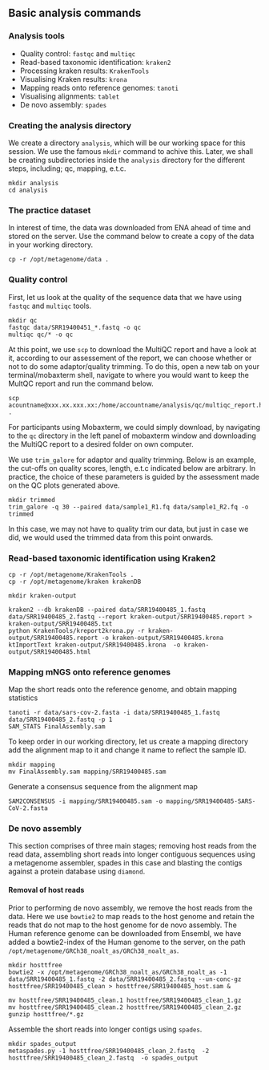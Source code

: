 ## Basic analysis commands

### Analysis tools

+ Quality control: `fastqc` and `multiqc`
+ Read-based taxonomic identification: `kraken2` 
+ Processing kraken results: `KrakenTools`
+ Visualising Kraken results: `krona`
+ Mapping reads onto reference genomes: `tanoti`
+ Visualising alignments: `tablet`
+ De novo assembly: `spades`

### Creating the analysis directory

We create a directory `analysis`, which will be our working space for this session. We use the famous `mkdir` command to achive this. Later, we shall be creating subdirectories inside the `analysis` directory for the different steps, including; qc, mapping, e.t.c.

```
mkdir analysis
cd analysis
```

### The practice dataset

In interest of time, the data was downloaded from ENA ahead of time and stored on the server. Use the command below to create a copy of the data in your working directory.

```
cp -r /opt/metagenome/data .
```

### Quality control

First, let us look at the quality of the sequence data that we have using `fastqc` and `multiqc` tools.

```
mkdir qc
fastqc data/SRR19400451_*.fastq -o qc
multiqc qc/* -o qc 
```

At this point, we use `scp` to download the MultiQC report and have a look at it, according to our assessement of the report, we can choose whether or not to do some adaptor/quality trimming. To do this, open a new tab on your terminal/mobaxterm shell, navigate to where you would want to keep the MultQC report and run the command below.

```
scp acountname@xxx.xx.xxx.xx:/home/accountname/analysis/qc/multiqc_report.html .
```

For participants using Mobaxterm, we could simply download, by navigating to the `qc` directory in the left panel of mobaxterm window and downloading the MultiQC report to a desired folder on own computer. 

We use `trim_galore` for adaptor and quality trimming. Below is an example, the cut-offs on quality scores, length, e.t.c indicated below are arbitrary. In practice, the choice of these parameters is guided by the assessment made on the QC plots generated above.

```
mkdir trimmed
trim_galore -q 30 --paired data/sample1_R1.fq data/sample1_R2.fq -o trimmed
```

In this case, we may not have to quality trim our data, but just in case we did, we would used the trimmed data from this point onwards.

### Read-based taxonomic identification using Kraken2

```
cp -r /opt/metagenome/KrakenTools .
cp -r /opt/metagenome/kraken krakenDB

mkdir kraken-output

kraken2 --db krakenDB --paired data/SRR19400485_1.fastq data/SRR19400485_2.fastq --report kraken-output/SRR19400485.report > kraken-output/SRR19400485.txt
python KrakenTools/kreport2krona.py -r kraken-output/SRR19400485.report -o kraken-output/SRR19400485.krona 
ktImportText kraken-output/SRR19400485.krona  -o kraken-output/SRR19400485.html
```

### Mapping mNGS onto reference genomes

Map the short reads onto the reference genome, and obtain mapping statistics

```
tanoti -r data/sars-cov-2.fasta -i data/SRR19400485_1.fastq data/SRR19400485_2.fastq -p 1
SAM_STATS FinalAssembly.sam
```

To keep order in our working directory, let us create a mapping directory add the alignment map to it and change it name to reflect the sample ID. 

```
mkdir mapping
mv FinalAssembly.sam mapping/SRR19400485.sam
```

Generate a consensus sequence from the alignment map

```
SAM2CONSENSUS -i mapping/SRR19400485.sam -o mapping/SRR19400485-SARS-CoV-2.fasta
```

### De novo assembly

This section comprises of three main stages; removing host reads from the read data, assembling short reads into longer contiguous sequences using a metagenome assembler, spades in this case and blasting the contigs against a protein database using `diamond`.

#### Removal of host reads 

Prior to performing de novo assembly, we remove the host reads from the data. Here we use `bowtie2` to map reads to the host genome and retain the reads that do not map to the host genome for de novo assembly. The Human reference genome can be downloaded from Ensembl, we have added a bowtie2-index of the Human genome to the server, on the path `/opt/metagenome/GRCh38_noalt_as/GRCh38_noalt_as`.

```
mkdir hosttfree
bowtie2 -x /opt/metagenome/GRCh38_noalt_as/GRCh38_noalt_as -1 data/SRR19400485_1.fastq -2 data/SRR19400485_2.fastq --un-conc-gz hosttfree/SRR19400485_clean > hosttfree/SRR19400485_host.sam &

mv hosttfree/SRR19400485_clean.1 hosttfree/SRR19400485_clean_1.gz
mv hosttfree/SRR19400485_clean.2 hosttfree/SRR19400485_clean_2.gz
gunzip hosttfree/*.gz
```

Assemble the short reads into longer contigs using `spades`.

```
mkdir spades_output
metaspades.py -1 hosttfree/SRR19400485_clean_2.fastq  -2 hosttfree/SRR19400485_clean_2.fastq  -o spades_output
```


